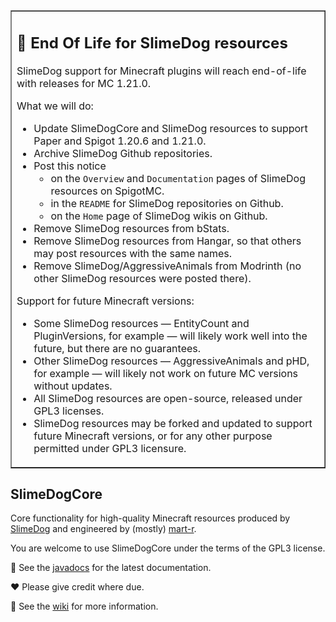 <table border=1><tr><td>
<h2>🛑 End Of Life for SlimeDog resources</h2>

SlimeDog support for Minecraft plugins will reach end-of-life with releases for MC 1.21.0.

What we will do:
- Update SlimeDogCore and SlimeDog resources to support Paper and Spigot 1.20.6 and 1.21.0.
- Archive SlimeDog Github repositories.
- Post this notice
  - on the `Overview` and `Documentation` pages of SlimeDog resources on SpigotMC.
  - in the `README` for SlimeDog repositories on Github.
  - on the `Home` page of SlimeDog wikis on Github. 
- Remove SlimeDog resources from bStats.
- Remove SlimeDog resources from Hangar, so that others may post resources with the same names.
- Remove SlimeDog/AggressiveAnimals from Modrinth (no other SlimeDog resources were posted there).

Support for future Minecraft versions:
- Some SlimeDog resources — EntityCount and PluginVersions, for example — will likely work well into the future, but there are no guarantees.
- Other SlimeDog resources — AggressiveAnimals and pHD, for example — will likely not work on future MC versions without updates.
- All SlimeDog resources are open-source, released under GPL3 licenses.
- SlimeDog resources may be forked and updated to support future Minecraft versions, or for any other purpose permitted under GPL3 licensure.
</td></tr></table>

## SlimeDogCore
Core functionality for high-quality Minecraft resources produced by [SlimeDog](https://github.com/SlimeDog) and engineered by (mostly) [mart-r](https://github.com/mart-r).

You are welcome to use SlimeDogCore under the terms of the GPL3 license.

📜 See the [javadocs](https://github.com/SlimeDog/SlimeDogCore/releases) for the latest documentation.

♥️ Please give credit where due.

📜 See the [wiki](https://github.com/SlimeDog/SlimeDogCore/wiki) for more information.
